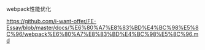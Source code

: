 webpack性能优化

https://github.com/i-want-offer/FE-Essay/blob/master/docs/%E6%80%A7%E8%83%BD%E4%BC%98%E5%8C%96/webpack%E6%80%A7%E8%83%BD%E4%BC%98%E5%8C%96.md
